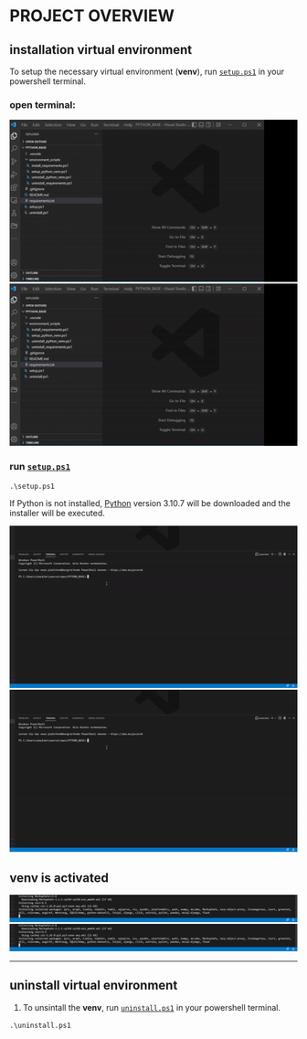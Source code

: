 # PROJECT OVERVIEW

## installation virtual environment

To setup the necessary virtual environment (**venv**), run [`setup.ps1`](setup.ps1) in your powershell terminal.

### open terminal:

![](instructions\open_terminal.gif)
![](https://github.com/Shergotty/create_py_venv_public/blob/main/instructions/open_terminal.gif)


### run [`setup.ps1`](setup.ps1) 

```{ps}
.\setup.ps1
```

If Python is not installed, [Python](https://www.python.org/downloads/) version 3.10.7 will be downloaded and the installer will be executed.

![](instructions\install_requirements.gif)
![](https://github.com/Shergotty/create_py_venv_public/blob/main/instructions/install_requirements.gif)
    
## venv is activated

![](instructions\ready.gif)
![](https://github.com/Shergotty/create_py_venv_public/blob/main/instructions/ready.gif)

---
## uninstall virtual environment

1. To unsintall the **venv**, run [`uninstall.ps1`](uninstall.ps1) in your powershell terminal.

```{ps}
.\uninstall.ps1
```
